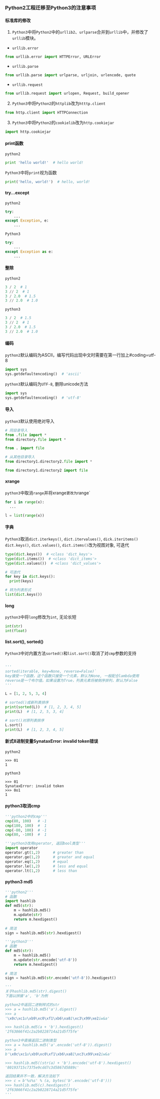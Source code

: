 ### Python2工程迁移至Python3的注意事项

#### 标准库的修改
1. `Python3`中将`Python2`中的`urllib2`、`urlparse`合并到`urllib`中，并修改了`urllib`模块。
  * `urllib.error`
  ```python
  from urllib.error import HTTPError, URLError
  ```
  * `urllib.parse`
  ```python
  from urllib.parse import urlparse, urljoin, urlencode, quote
  ```
  * `urllib.request`
  ```python
  from urllib.request import urlopen, Request, build_opener
  ```

2. `Python3`中将`Python2`的`httplib`改为`htttp.client`
  ```python
  from http.client import HTTPConnection
  ```

3. `Python3`中将`Python2`的`cookielib`改为`http.cookiejar`
  ```python
  import http.cookiejar
  ```

#### print函数
`python2`
  ```python
  print 'hello world!'  # hello world!
  ```
`Python3`中将`print`视为函数
  ```python
  print('hello, world!')  # hello, world!
  ```

#### try...except
`python2`
  ```python
  try:
      ...
  except Exception, e:
      ...
  ```
`Python3`
  ```python
  try:
      ...
  except Exception as e:
      ...
  ```

#### 整除
`python2`
  ```python
  3 / 2  # 1
  3 // 2  # 1
  3 / 2.0  # 1.5
  3 // 2.0  # 1.0
  ```

`python3`
  ```python
  3 / 2  # 1.5
  3 // 2  # 1
  3 / 2.0  # 1.5
  3 // 2.0  # 1.0
  ```

#### 编码
`python2`默认编码为ASCII，编写代码出现中文时需要在第一行加上#coding=utf-8
  ```python
  import sys
  sys.getdefaultencoding()  # 'ascii'
  ```

`python3`默认编码为`UTF-8`, 删除unicode方法
  ```python
  import sys
  sys.getdefaultencoding()  # 'utf-8'
  ```

#### 导入
`python3`默认使用绝对导入
  ```python
  # 同目录导入
  from .file import *
  from directory.file import *

  from . import file

  # 从其他目录导入
  from directory1.directory2.file import *

  from directory1.directory2 import file
  ```

#### xrange
`python3`中取消`range`并将xrange`更改为`range`
  ```python
  for i in range(x):
    ...

  l = list(range(x))
  ```

#### 字典
`Python3`取消`dict.iterkeys()`, `dict.itervalues()`, `dick.iteritems()`
`dict.keys()`, `dict.values()`, `dict.items()`改为视图对象, 可迭代
  ```python
  type(dict.keys())  # <class 'dict_keys'>
  type(dict.items())  # <class 'dict_items'>
  type(dict.values())  # <class 'dict_values'>

  # 可迭代
  for key in dict.keys():
    print(keys)
  
  # 转为列表形式
  list(dict.keys())
  ```

#### long
`python3`中将`long`修改为`int`, 无论长短
  ```python
  int(str)
  int(float)
  ```

#### list.sort(), sorted()
`Python3`中对内置方法`sorted()`和`list.sort()`取消了对`cmp`参数的支持
  ```python

  '''
  sorted(iterable, key=None, reverse=False)`
  key接受一个函数，这个函数只接受一个元素，默认为None, 一般配合lambda使用
  reverse是一个布尔值。如果设置为True，列表元素将被倒序排列，默认为False
  '''

  L = [1, 2, 5, 3, 4]
  
  # sorted()成新列表排序
  print(sorted(L))  # [1, 2, 3, 4, 5]
  print(L)  # [1, 2, 5, 3, 4]

  # sort()对原列表排序
  L.sort()
  print(L)  # [1, 2, 3, 4, 5]
  ```

#### 新式8进制变量SynataxError: invalid token错误
`python2`
  ```
  >>> 01
  1
  ```

`python3`
  ```
  >>> 01
  SynataxError: invalid token
  >>> 0o1
  1
  ```

#### python3取消cmp
  ```python
  '''python2中的cmp'''
  cmp(80, 100)   # -1
  cmp(180, 100)  #  1
  cmp(-80, 100)  # -1
  cmp(80, -100)  #  1

  '''python3改用operator, 返回bool类型'''
  import operator
  operator.gt(1,2)      # greater than
  operator.ge(1,2)      # greater and equal
  operator.eq(1,2)      # equal
  operator.le(1,2)      # less and equal
  operator.lt(1,2)      # less than
  ```

#### python3 md5
  ```python
  '''python2'''
  # 函数
  import hashlib
  def md5(str):
      m = hashlib.md5()
      m.update(str)
      return m.hexdigest()
      
  # 简洁
  sign = hashlib.md5(str).hexdigest()
  
  '''python3'''
  # 函数
  def md5(str):
      m = hashlib.md5()
      m.update(str.encode('utf-8'))
      return m.hexdigest()
      
  # 简洁
  sign = hashlib.md5(str.encode('utf-8')).hexdigest()
  
  '''
  关于hashlib.md5(str).digest()
  下面以拼接'a', 'b'为例
  
  python2中返回二进制样式的str
  >>> a = hashlib.md5('a').digest()
  >>> a
  '\x0c\xc1u\xb9\xc0\xf1\xb6\xa81\xc3\x99\xe2iw&a'
  
  >>> hashlib.md5(a + 'b').hexdigest()
  '2f63866f41c2a2b0228714a21d5f75fe'
  
  python3中直接返回二进制类型
  >>> a = hashlib.md5('a'.encode('utf-8')).digest()
  >>> a
  b'\x0c\xc1u\xb9\xc0\xf1\xb6\xa81\xc3\x99\xe2iw&a'
  
  >>> hashlib.md5((str(a) + 'b').encode('utf-8').hexdigest()
  '80193715c7375e9cdd7c3d5867d5889c'
  
  返回结果并不一致，解决方法如下
  >>> c = b'%s%s' % (a, bytes('b'.encode('utf-8')))
  >>> hashlib.md5(c).hexdigest()
  '2f63866f41c2a2b0228714a21d5f75fe'
  '''
  ```
